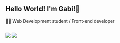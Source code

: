 ## Hello World! I'm Gabi!👋
👩‍💻 Web Development student / Front-end developer
 
 ##
 
 <div> 
  <a href = "mailto:gabriela.nagamuta@gmail.com" target="__blank"><img src="https://img.shields.io/badge/-Gmail-%23333?style=for-the-badge&logo=gmail&logoColor=white"></a>
  <a href="https://www.linkedin.com/in/gabriela-nagamuta-718b84211/" target="__blank"><img src="https://img.shields.io/badge/-LinkedIn-%230077B5?style=for-the-badge&logo=linkedin&logoColor=white"></a> 
 </div>

